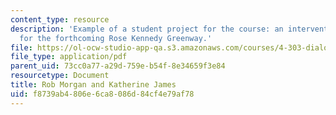```yaml
---
content_type: resource
description: 'Example of a student project for the course: an intervention proposed
  for the forthcoming Rose Kennedy Greenway.'
file: https://ol-ocw-studio-app-qa.s3.amazonaws.com/courses/4-303-dialogue-in-art-architecture-and-urbanism-fall-2003/f8739ab4806e6ca8086d84cf4e79af78_robkate.pdf
file_type: application/pdf
parent_uid: 73cc0a77-a29d-759e-b54f-8e34659f3e84
resourcetype: Document
title: Rob Morgan and Katherine James
uid: f8739ab4-806e-6ca8-086d-84cf4e79af78
---
```

